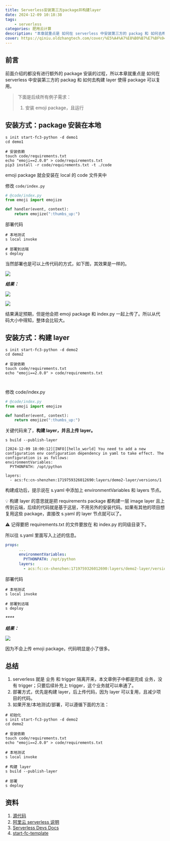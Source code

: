 ```yaml
---
title: Serverless安装第三方package并构建layer
date: 2024-12-09 10:18:38
tags: 
    - serverless
categories: 肥用云计算
description: "本章就重点是 如何在 serverless 中安装第三方的 packag 和 如何去构建 layer 使得 package 可以复用。"
cover: https://qiniu.oldzhangtech.com/cover/%E5%A4%A7%E8%B0%B7%E7%BF%94%E5%B9%B3%202.jpg
---
```


## 前言
前面介绍的都没有进行额外的 package 安装的过程，所以本章就重点是 如何在 serverless 中安装第三方的 packag 和 如何去构建 layer 使得 package 可以复用。



> 下面是后续所有例子需求：
>
> 1. 安装 emoji package，且运行
>

## 安装方式：package 安装在本地
```shell
s init start-fc3-python -d demo1
cd demo1
 
# 安装依赖
touch code/requirements.txt
echo "emoji==2.0.0" > code/requirements.txt
pip3 install -r code/requirements.txt -t ./code

```

emoji package 就会安装在 local 的 code 文件夹中



修改 `code/index.py`

```python
# @code/index.py
from emoji import emojize

def handler(event, context):
    return emojize(":thumbs_up:")

```



部署代码

```shell
# 本地测试
s local invoke

# 部署到远端
s deploy
```



当然部署也是可以上传代码的方式，如下图，其效果是一样的。

![](https://qiniu.oldzhangtech.com/mdpic/7d8a2d84-885d-41b9-9176-1e453fbbf978_0a9076aa-14b3-429c-b353-b8a17a50d60c.png)



_**结果：**_

![](https://qiniu.oldzhangtech.com/mdpic/bef8d5d1-00c5-41fe-9602-c53a43c0087b_83dd9e42-6950-4625-bc3c-20b18fef455d.png)

![](https://qiniu.oldzhangtech.com/mdpic/d8ef8640-9b24-4ea9-9f98-018a77c1a333_662dc12b-8977-4705-97a5-ec7bcc63533f.png)

结果满足预期，但是他会把 emoji package 和 index.py 一起上传了。所以从代码大小中得知，整体会比较大。



## 安装方式：构建 layer
```shell
s init start-fc3-python -d demo2
cd demo2
 
# 安装依赖
touch code/requirements.txt
echo "emoji==2.0.0" > code/requirements.txt

 

```

修改 code/index.py

```python
# @code/index.py
from emoji import emojize

def handler(event, context):
    return emojize(":thumbs_up:")

```



关键代码来了，**构建 layer，并且上传 layer。**

```shell
s build --publish-layer

[2024-12-09 18:00:12][INFO][hello_world] You need to add a new configuration env configuration dependency in yaml to take effect. The configuration is as follows:
environmentVariables:
  PYTHONPATH: /opt/python
  
layers:
  - acs:fc:cn-shenzhen:1719759326012690:layers/demo2-layer/versions/1

```

构建成功后，提示说在 s.yaml 中添加上 environmentVariables 和 layers 节点。



💡 构建 layer 的意思就是把 requirements package 都构建一层 image layer 且上传到云端，后续的代码就是基于这层，不用另外的安装代码。如果有其他的项目想复用这些 package，直接改 s.yaml 的 layer 节点就可以了。



⚠️ 记得要把 requirements.txt 的文件要放在 和 index.py 的同级目录下。



所以往 s.yaml 里面写入上述的信息。

```yaml
props:
      ...
      environmentVariables:
        PYTHONPATH: /opt/python
      layers:
        - acs:fc:cn-shenzhen:1719759326012690:layers/demo2-layer/versions/1
```



部署代码

```shell
# 本地测试
s local invoke

# 部署到远端
s deploy
```

_****_

_**结果：**_

![](https://qiniu.oldzhangtech.com/mdpic/3182e155-8a24-4d6e-80bf-72c8890ebdf5_e3de1325-4c7c-4b4f-8ce5-cc6c9d2bb8a4.png)

因为不会上传 emoji package，代码明显是小了很多。



## 总结
1. serverless 就是 业务 和 trigger 隔离开来，本文章例子中都是完成 业务，没有 trigger；只要后续补充上 trigger，这个业务就可以串通了。
2. 部署方式，优先是构建 layer，后上传代码，因为 layer 可以复用，且减少项目的代码。
3. 如果开发/本地测试/部署，可以遵循下面的方法：

```shell
# 初始化
s init start-fc3-python -d demo2
cd demo2
 
# 安装依赖
touch code/requirements.txt
echo "emoji==2.0.0" > code/requirements.txt

# 本地测试
s local invoke

# 构建 layer
s build --publish-layer

# 部署
s deploy

```



## 资料


1. [源代码](https://gitee.com/oldmanzhang/practice_serverlsess/tree/master/p03)
2. [阿里云 serverless 说明](https://help.aliyun.com/zh/functioncompute/fc-3-0/user-guide/request-handlers?spm=a2c4g.11186623.4.2.72757bbcKfadgi&scm=20140722.H_2512964._.ID_2512964-OR_rec-V_1)
3. [Serverless Devs Docs](https://manual.serverless-devs.com/user-guide/aliyun/fc3/build/)
4. [start-fc-template](https://github.com/devsapp/start-fc?spm=5176.fcnext.0.0.18e978c8K4qMDn)







